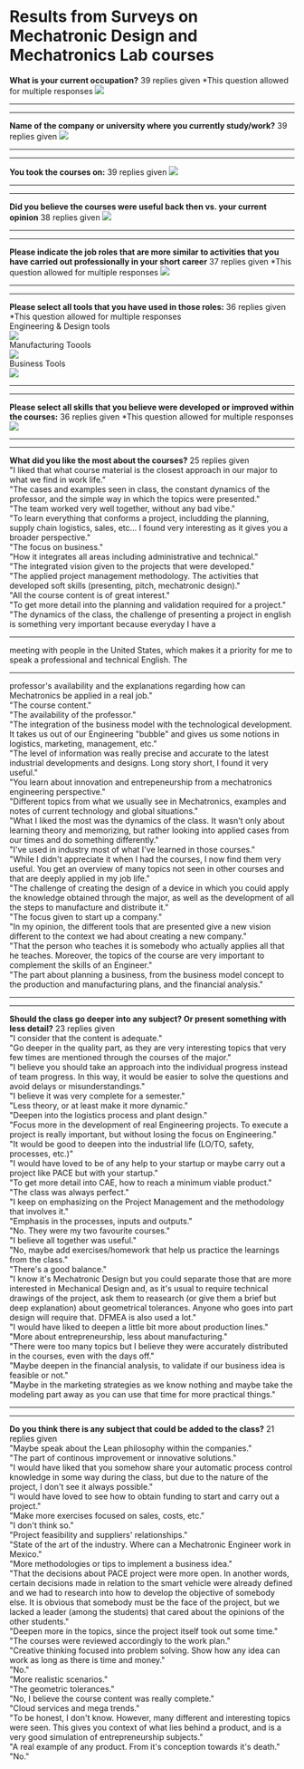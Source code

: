 # Results from Surveys on Mechatronic Design and Mechatronics Lab courses

__What is your current occupation?__
39 replies given
*This question allowed for multiple responses
![](./current-role.png)
<hr>
<hr>


__Name of the company or university where you currently study/work?__
39 replies given
![](./Companies.png)
<hr>
<hr>

__You took the courses on:__
39 replies given
![](./when.png)
<hr>
<hr>

__Did you believe the courses were useful back then vs. your current opinion__
38 replies given
![](./belief.png)
<hr>
<hr>

__Please indicate the job roles that are more similar to activities that you have carried out professionally in your short career__
37 replies given
*This question allowed for multiple responses
![](./jobs.png)
<hr>
<hr>

__Please select all tools that you have used in those roles:__
36 replies given
*This question allowed for multiple responses
<br>
Engineering & Design tools
<br>
![](./engineeringdesigntools.png)
<br>
Manufacturing Toools
<br>
![](./manufacturingtools.png)
<br>
Business Tools
<br>
![](./businesstools.png)
<br>
<hr>
<hr>

__Please select all skills that you believe were developed or improved within the courses:__
36 replies given
*This question allowed for multiple responses
![](./skills.png)
<hr>
<hr>

__What did you like the most about the courses?__
25 replies given
<br>
"I liked that what course material is the closest approach in our major to what we find in work life."
<br>
"The cases and examples seen in class, the constant dynamics of the professor, and the simple way in which the topics were presented."
<br>
"The team worked very well together, without any bad vibe."
<br>
"To learn everything that conforms a project, includding the planning, supply chain logistics, sales, etc… I found very interesting as it gives you a broader perspective."
<br>
"The focus on business."
<br>
"How it integrates all areas including administrative and technical."
<br>
"The integrated vision given to the projects that were developed."
<br>
"The applied project management methodology. The activities that developed soft skills (presenting, pitch, mechatronic design)."
<br>
"All the course content is of great interest."
<br>
"To get more detail into the planning and validation required for a project."
<br>
"The dynamics of the class, the challenge of presenting a project in english is something very important because everyday I have a <hr>
meeting with people in the United States, which makes it a priority for me to speak a professional and technical English. The <hr>
professor's availability and the explanations regarding how can Mechatronics be applied in a real job."
<br>
"The course content."
<br>
"The availability of the professor."
<br>
"The integration of the business model with the technological development. It takes us out of our Engineering "bubble" and gives us some notions in logistics, marketing, management, etc."
<br>
"The level of information was really precise and accurate to the latest industrial developments and designs. Long story short, I found it very useful."
<br>
"You learn about innovation and entrepeneurship from a mechatronics engineering perspective."
<br>
"Different topics from what we usually see in Mechatronics, examples and notes of current technology and global situations."
<br>
"What I liked the most was the dynamics of the class. It wasn't only about learning theory and memorizing, but rather looking into applied cases from our times and do something differently."
<br>
"I've used in industry most of what I've learned in those courses."
<br>
"While I didn't appreciate it when I had the courses, I now find them very useful. You get an overview of many topics not seen in other courses and that are deeply applied in my job life."
<br>
"The challenge of creating the design of a device in which you could apply the knowledge obtained through the major, as well as the development of all the steps to manufacture and distribute it."
<br>
"The focus given to start up a company."
<br>
"In my opinion, the different tools that are presented give a new vision different to the context we had about creating a new company."
<br>
"That the person who teaches it is somebody who actually applies all that he teaches. Moreover, the topics of the course are very important to complement the skills of an Engineer."
<br>
"The part about planning a business, from the business model concept to the production and manufacturing plans, and the financial analysis."
<hr>
<hr>

__Should the class go deeper into any subject? Or present something with less detail?__
23 replies given
<br>
"I consider that the content is adequate."
<br>
"Go deeper in the quality part, as they are very interesting topics that very few times are mentioned through the courses of the major."
<br>
"I believe you should take an approach into the individual progress instead of team progress. In this way, it would be easier to solve the questions and avoid delays or misunderstandings."
<br>
"I believe it was very complete for a semester."
<br>
"Less theory, or at least make it more dynamic."
<br>
"Deepen into the logistics process and plant design."
<br>
"Focus more in the development of real Engineering projects. To execute a project is really important, but without losing the focus on Engineering."
<br>
"It would be good to deepen into the industrial life (LO/TO, safety, processes, etc.)"
<br>
"I would have loved to be of any help to your startup or maybe carry out a project like PACE but with your startup."
<br>
"To get more detail into CAE, how to reach a minimum viable product."
<br>
"The class was always perfect."
<br>
"I keep on emphasizing on the Project Management and the methodology that involves it."
<br>
"Emphasis in the processes, inputs and outputs."
<br>
"No. They were my two favourite courses."
<br>
"I believe all together was useful."
<br>
"No, maybe add exercises/homework that help us practice the learnings from the class."
<br>
"There's a good balance."
<br>
"I know it's Mechatronic Design but you could separate those that are more interested in Mechanical Design and, as it's usual to require technical drawings of the project, ask them to reasearch (or give them a brief but deep explanation) about geometrical tolerances. Anyone who goes into part design will require that. DFMEA is also used a lot."
<br>
"I would have liked to deepen a little bit more about production lines."
<br>
"More about entrepreneurship, less about manufacturing."
<br>
"There were too many topics but I believe they were accurately distributed in the courses, even with the days off."
<br>
"Maybe deepen in the financial analysis, to validate if our business idea is feasible or not."
<br>
"Maybe in the marketing strategies as we know nothing and maybe take the modeling part away as you can use that time for more practical things."
<hr>
<hr>

__Do you think there is any subject that could be added to the class?__
21 replies given
<br>
"Maybe speak about the Lean philosophy within the companies."
<br>
"The part of continous improvement or innovative solutions."
<br>
"I would have liked that you somehow share your automatic process control knowledge in some way during the class, but due to the nature of the project, I don't see it always possible."
<br>
"I would have loved to see how to obtain funding to start and carry out a project."
<br>
"Make more exercises focused on sales, costs, etc."
<br>
"I don't think so."
<br>
"Project feasibility and suppliers' relationships."
<br>
"State of the art of the industry. Where can a Mechatronic Engineer work in Mexico."
<br>
"More methodologies or tips to implement a business idea."
<br>
"That the decisions about PACE project were more open. In another words, certain decisions made in relation to the smart vehicle were already defined and we had to research into how to develop the objective of somebody else. It is obvious that somebody must be the face of the project, but we lacked a leader (among the students) that cared about the opinions of the other students."
<br>
"Deepen more in the topics, since the project itself took out some time."
<br>
"The courses were reviewed accordingly to the work plan."
<br>
"Creative thinking focused into problem solving. Show how any idea can work as long as there is time and money."
<br>
"No."
<br>
"More realistic scenarios."
<br>
"The geometric tolerances."
<br>
"No, I believe the course content was really complete."
<br>
"Cloud services and mega trends."
<br>
"To be honest, I don't know. However, many different and interesting topics were seen. This gives you context of what lies behind a product, and is a very good simulation of entrepreneurship subjects."
<br>
"A real example of any product. From it's conception towards it's death."
<br>
"No."

